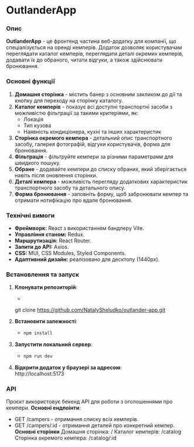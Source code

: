 # OutlanderApp

### Опис
**OutlanderApp** - це фронтенд частина веб-додатку для компанії, що спеціалізується на оренді кемперів. Додаток дозволяє користувачам переглядати каталог кемперів, переглядати деталі окремих кемперів, додавати їх до обраного, читати відгуки, а також здійснювати бронювання.

### Основні функції
1. **Домашня сторінка** - містить банер з основним закликом до дії та кнопку для переходу на сторінку каталогу.
2. **Каталог кемперів** - показує всі доступні транспортні засоби з можливістю фільтрації за такими критеріями, як:
   - Локація
   - Тип кузова
   - Наявність кондиціонера, кухні та інших характеристик
3. **Сторінка окремого кемпера** - детальний опис транспортного засобу, галерея фотографій, відгуки користувачів, форма для бронювання.
4. **Фільтрація** - фільтруйте кемпери за різними параметрами для швидкого пошуку.
5. **Обране** - додавайте кемпери до списку обраних, який зберігається навіть після оновлення сторінки.
6. **Деталі кемпера** - можливість перегляду додаткових характеристик транспортного засобу та детального опису.
7. **Форма бронювання** - заповніть форму, щоб забронювати кемпер та отримати нотифікацію про вдале бронювання.

### Технічні вимоги
- **Фреймворк:** React з використанням бандлеру Vite.
- **Управління станом:** Redux.
- **Маршрутизація:** React Router.
- **Запити до API:** Axios.
- **CSS:** MUI, CSS Modules, Styled Components.
- **Адаптивний дизайн:** реалізовано для десктопу (1440px).
  
### Встановлення та запуск
1. **Клонувати репозиторій**:
   - ```bash
   git clone https://github.com/NatalySheludko/outlander-app.git

2. **Встановити залежності**:
   - ```bash 
	 npm install

3. **Запустити локальний сервер**:
   - ```bash
	 npm run dev

4. **Відкрити додаток у браузері за адресою**:   		
   http://localhost:5173

### API
Проєкт використовує бекенд API для роботи з оголошеннями про кемпери. 
**Основні ендпоінти**:
 - GET /campers - отримання списку всіх кемперів.
 - GET /campers/:id - отримання деталей про конкретний кемпер.
**Основні сторінки**
Домашня сторінка: /
Каталог кемперів: /catalog
Сторінка окремого кемпера: /catalog/:id
